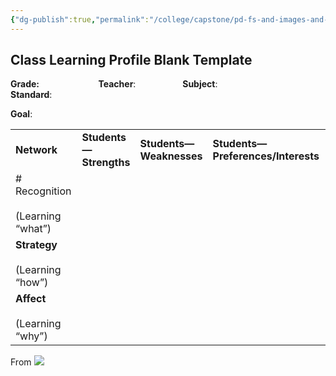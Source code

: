 ```yaml
---
{"dg-publish":true,"permalink":"/college/capstone/pd-fs-and-images-and-stuff/teaching-method-work-sheets/udl/class-learning-profile-template/","tags":["Universal-Design","inclusive-education","project","capstone","worksheets","template"]}
---
```


## Class Learning Profile Blank Template

**Grade:**                        
**Teacher**:                  
**Subject**:                    
**Standard**:                         

**Goal**:   

|                                        |                              |                               |                                    |
| -------------------------------------- | ---------------------------- | ----------------------------- | ---------------------------------- |
| **Network**                            | **Students—  <br>Strengths** | **Students—  <br>Weaknesses** | **Students—Preferences/Interests** |
| # Recognition<br><br>(Learning “what”) |                              |                               |                                    |
| **Strategy**<br><br>(Learning “how”)   |                              |                               |                                    |
| **Affect**<br><br>(Learning “why”)     |                              |                               |                                    |
From ![](https://www.teacherspayteachers.com/Product/UDL-Class-Profile-Template-1490156)